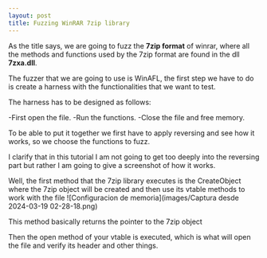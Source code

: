 ```yaml
---
layout: post
title: Fuzzing WinRAR 7zip library
---
```



As the title says, we are going to fuzz the **7zip format** of winrar, where all the methods and functions used by the 7zip format are found in the dll **7zxa.dll**.

The fuzzer that we are going to use is WinAFL, the first step we have to do is create a harness with the functionalities that we want to test.

The harness has to be designed as follows:

-First open the file.
-Run the functions.
-Close the file and free memory.

To be able to put it together we first have to apply reversing and see how it works, so we choose the functions to fuzz.

I clarify that in this tutorial I am not going to get too deeply into the reversing part but rather I am going to give a screenshot of how it works.

Well, the first method that the 7zip library executes is the CreateObject where the 7zip object will be created and then use its vtable methods to work with the file
![Configuracion de memoria](images/Captura desde 2024-03-19 02-28-18.png)


This method basically returns the pointer to the 7zip object

Then the open method of your vtable is executed, which is what will open the file and verify its header and other things.




